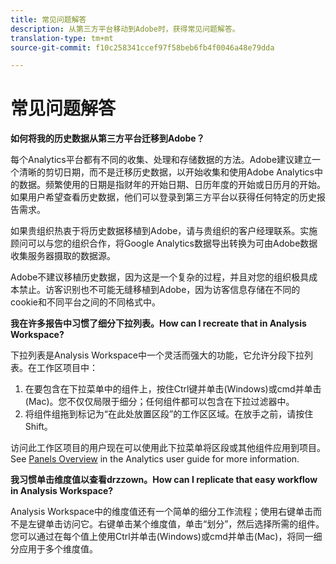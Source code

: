 ```yaml
---
title: 常见问题解答
description: 从第三方平台移动到Adobe时，获得常见问题解答。
translation-type: tm+mt
source-git-commit: f10c258341ccef97f58beb6fb4f0046a48e79dda

---
```



# 常见问题解答

**如何将我的历史数据从第三方平台迁移到Adobe？**

每个Analytics平台都有不同的收集、处理和存储数据的方法。Adobe建议建立一个清晰的剪切日期，而不是迁移历史数据，以开始收集和使用Adobe Analytics中的数据。频繁使用的日期是指财年的开始日期、日历年度的开始或日历月的开始。如果用户希望查看历史数据，他们可以登录到第三方平台以获得任何特定的历史报告需求。

如果贵组织热衷于将历史数据移植到Adobe，请与贵组织的客户经理联系。实施顾问可以与您的组织合作，将Google Analytics数据导出转换为可由Adobe数据收集服务器摄取的数据源。

Adobe不建议移植历史数据，因为这是一个复杂的过程，并且对您的组织极具成本禁止。访客识别也不可能无缝移植到Adobe，因为访客信息存储在不同的cookie和不同平台之间的不同格式中。

**我在许多报告中习惯了细分下拉列表。How can I recreate that in Analysis Workspace?**

下拉列表是Analysis Workspace中一个灵活而强大的功能，它允许分段下拉列表。在工作区项目中：

1. 在要包含在下拉菜单中的组件上，按住Ctrl键并单击(Windows)或cmd并单击(Mac)。您不仅仅局限于细分；任何组件都可以包含在下拉过滤器中。
2. 将组件组拖到标记为“在此处放置区段”的工作区区域。在放手之前，请按住Shift。

访问此工作区项目的用户现在可以使用此下拉菜单将区段或其他组件应用到项目。See [Panels Overview](../../analyze/analysis-workspace/c-panels/panels.md) in the Analytics user guide for more information.

**我习惯单击维度值以查看drzzown。How can I replicate that easy workflow in Analysis Workspace?**

Analysis Workspace中的维度值还有一个简单的细分工作流程；使用右键单击而不是左键单击访问它。右键单击某个维度值，单击“划分”，然后选择所需的组件。您可以通过在每个值上使用Ctrl并单击(Windows)或cmd并单击(Mac)，将同一细分应用于多个维度值。
